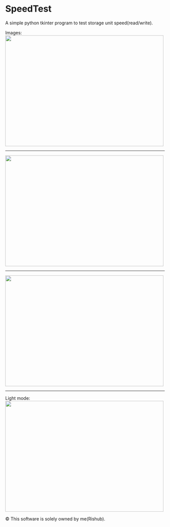 # SpeedTest
A simple python tkinter program to test storage unit speed(read/write).

Images:
<br>
<img src="https://cdn.discordapp.com/attachments/746236455998980117/957208375538614363/Screenshot_2022-03-26_at_2.52.16_PM.png" height="350" width="500">
<hr>
<img src="https://cdn.discordapp.com/attachments/746236455998980117/957208375538614363/Screenshot_2022-03-26_at_2.52.16_PM.png" height="350" width="500">
<hr>
<img src="https://cdn.discordapp.com/attachments/746236455998980117/957208376025182218/Screenshot_2022-03-26_at_2.53.06_PM.png" height="350" width="500">
<hr>
Light mode:
<br>
<img src="https://cdn.discordapp.com/attachments/746236455998980117/957208376654307398/Screenshot_2022-03-26_at_2.53.30_PM.png" height="350" width="500">


&copy; This software is solely owned by me(Rishub).
